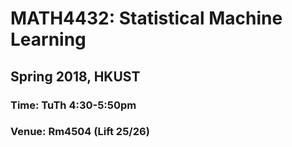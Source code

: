 # MATH4432: Statistical Machine Learning
## Spring 2018, HKUST
### Time: TuTh 4:30-5:50pm
### Venue: Rm4504 (Lift 25/26)
